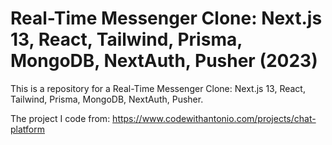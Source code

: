 # Real-Time Messenger Clone: Next.js 13, React, Tailwind, Prisma, MongoDB, NextAuth, Pusher (2023)


This is a repository for a Real-Time Messenger Clone: Next.js 13, React, Tailwind, Prisma, MongoDB, NextAuth, Pusher.

The project I code from: https://www.codewithantonio.com/projects/chat-platform
